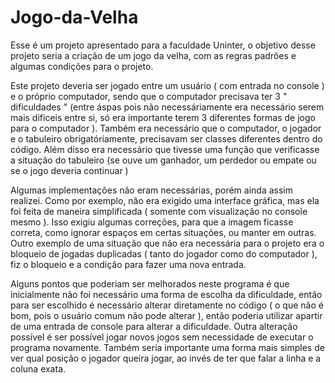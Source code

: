 # Jogo-da-Velha
Esse é um projeto apresentado para a faculdade Uninter, o objetivo desse projeto seria a criação de um jogo da velha, com as regras padrões e algumas condições para o projeto.

Este projeto deveria ser jogado entre um usuário ( com entrada no console ) e o próprio computador, sendo que o computador precisava ter 3 " dificuldades " (entre áspas pois não necessáriamente era necessário serem mais dificeis entre si, só era importante terem 3 diferentes formas de jogo para o computador ). Também era necessário que o computador, o jogador e o tabuleiro obrigatóriamente, precisavam ser classes diferentes dentro do código. Além disso era necessário que tivesse uma função que verificasse a situação do tabuleiro (se ouve um ganhador, um perdedor ou empate ou se o jogo deveria continuar )

Algumas implementações não eram necessárias, porém ainda assim realizei. Como por exemplo, não era exigido uma interface gráfica, mas ela foi feita de maneira simplificada ( somente com visualização no console mesmo ). Isso exigiu algumas correções, para que a imagem ficasse correta, como ignorar espaços em certas situações, ou manter em outras. Outro exemplo de uma situação que não era necessária para o projeto era o bloqueio de jogadas duplicadas ( tanto do jogador como do computador ), fiz o bloqueio e a condição para fazer uma nova entrada.

Alguns pontos que poderiam ser melhorados neste programa é que inicialmente não foi necessário uma forma de escolha da dificuldade, então para ser escolhido é necessário alterar diretamente no código ( o que não é bom, pois o usuário comum não pode alterar ), então poderia utilizar apartir de uma entrada de console para alterar a dificuldade. Outra alteração possível é ser possível jogar novos jogos sem necessidade de executar o programa novamente. Também seria importante uma forma mais simples de ver qual posição o jogador queira jogar, ao invés de ter que falar a linha e a coluna exata.
